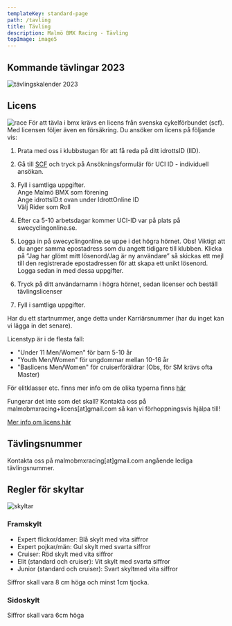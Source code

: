 ```yaml
---
templateKey: standard-page
path: /tavling
title: Tävling
description: Malmö BMX Racing - Tävling
topImage: image5
---
```


## Kommande tävlingar 2023
![tävlingskalender 2023](img/tavlingskalender2023.jpg)

## Licens
![race](/img/race.jpg#right)
För att tävla i bmx krävs en licens från svenska cykelförbundet (scf). Med licensen följer även en försäkring. Du ansöker om licens på följande vis:  

1. Prata med oss i klubbstugan för att få reda på ditt idrottsID (IID).  

2. Gå till [SCF](https://scf.se/forbundet/tavlingsverksamhet/arrangera-tavling/nytt-fran-uci/) och tryck på Ansökningsformulär för UCI ID - individuell ansökan. 

3. Fyll i samtliga uppgifter.  
Ange Malmö BMX som förening  
Ange idrottsID:t ovan under IdrottOnline ID  
Välj Rider som Roll  

4. Efter ca 5-10 arbetsdagar kommer UCI-ID var på plats på swecyclingonline.se.  

5. Logga in på swecyclingonline.se uppe i det högra hörnet. Obs! Viktigt att du anger samma epostadress som du angett tidigare till klubben. Klicka på ”Jag har glömt mitt lösenord/Jag är ny användare” så skickas ett mejl till den registrerade epostadressen för att skapa ett unikt lösenord. Logga sedan in med dessa uppgifter.  

6. Tryck på ditt användarnamn i högra hörnet, sedan licenser och beställ tävlingslicenser  

7. Fyll i samtliga uppgifter.

Har du ett startnummer, ange detta under Karriärsnummer (har du inget kan vi lägga in det senare).  

Licenstyp är i de flesta fall:  
* "Under 11 Men/Women" för barn 5-10 år  
* "Youth Men/Women" för ungdommar mellan 10-16 år  
* "Baslicens Men/Women" för cruiserföräldrar (Obs, för SM krävs ofta Master)  

För elitklasser etc. finns mer info om de olika typerna finns [här](https://scf.se/forbundet/tavlingsavgifter/licensavgifter-2022/)

Fungerar det inte som det skall? Kontakta oss på malmobmxracing+licens[at]gmail.com så kan vi förhoppningsvis hjälpa till!

[Mer info om licens här](https://scf.se/forbundet/tavlingsverksamhet/tavlingslicens-chip-och-forsakringar/)

## Tävlingsnummer
Kontakta oss på malmobmxracing[at]gmail.com angående lediga tävlingsnummer.

## Regler för skyltar

![skyltar](/img/skyltar.png#stretch)
### Framskylt
* Expert flickor/damer: Blå skylt med vita siffror  
* Expert pojkar/män: Gul skylt med svarta siffror  
* Cruiser: Röd skylt med vita siffror  
* Elit (standard och cruiser):  Vit skylt med svarta siffror  
* Junior (standard och cruiser): Svart skyltmed vita siffror  

Siffror skall vara 8 cm höga och minst 1cm tjocka.
### Sidoskylt
Siffror skall vara 6cm höga